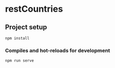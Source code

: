 # restCountries

## Project setup

```
npm install
```

### Compiles and hot-reloads for development

```
npm run serve
```
